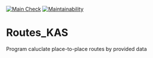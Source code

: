[![Main Check](https://github.com/jespy666/Routes_KAS/actions/workflows/checked.yml/badge.svg)](https://github.com/jespy666/Routes_KAS/actions/workflows/checked.yml)
[![Maintainability](https://api.codeclimate.com/v1/badges/ef8008e49e66c8476096/maintainability)](https://codeclimate.com/github/jespy666/Routes_KAS/maintainability)
# Routes_KAS
Program caluclate place-to-place routes by provided data

